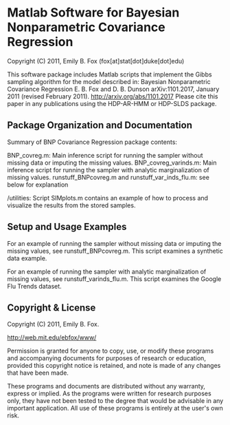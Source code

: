 # Matlab Software for Bayesian Nonparametric Covariance Regression

Copyright (C) 2011, Emily B. Fox
(fox[at]stat[dot]duke[dot]edu)

This software package includes Matlab scripts that implement the Gibbs sampling
algorithm for the model described in:
  Bayesian Nonparametric Covariance Regression
  E. B. Fox and D. B. Dunson
  arXiv:1101.2017, January 2011 (revised February 2011).
  http://arxiv.org/abs/1101.2017
Please cite this paper in any publications using the HDP-AR-HMM or HDP-SLDS package.

## Package Organization and Documentation

Summary of BNP Covariance Regression package contents:

BNP_covreg.m:
  Main inference script for running the sampler without missing data
  or imputing the missing values.
BNP_covreg_varinds.m:
  Main inference script for running the sampler with analytic marginalization
  of missing values.
runstuff_BNPcovreg.m and runstuff_var_inds_flu.m: see below for explanation

/utilities:
  Script SIMplots.m contains an example of how to process and visualize
  the results from the stored samples.

## Setup and Usage Examples

For an example of running the sampler without missing data or imputing
the missing values, see runstuff_BNPcovreg.m.  This script examines a
synthetic data example.

For an example of running the sampler with analytic marginalization of
missing values, see runstuff_varinds_flu.m.  This script examines the
Google Flu Trends dataset.

## Copyright & License
Copyright (C) 2011, Emily B. Fox.

http://web.mit.edu/ebfox/www/

Permission is granted for anyone to copy, use, or modify these
programs and accompanying documents for purposes of research or
education, provided this copyright notice is retained, and note is
made of any changes that have been made.

These programs and documents are distributed without any warranty,
express or implied.  As the programs were written for research
purposes only, they have not been tested to the degree that would be
advisable in any important application.  All use of these programs is
entirely at the user's own risk.
